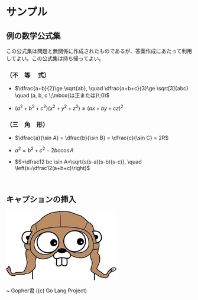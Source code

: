 サンプル
========

例の数学公式集
--------------

この公式集は問題と無関係に作成されたものであるが、答案作成にあたって利用してよい。この公式集は持ち帰ってよい。

### （不　等　 式）

-   $\dfrac{a+b}{2}\ge \sqrt{ab}, \quad \dfrac{a+b+c}{3}\ge \sqrt[3]{abc} \quad
    (a, b, c \;\mbox{は正または}\;0)$

-   $(a^2+b^2+c^2)(x^2+y^2+z^2)\ge(ax+by+cz)^2$

### （三　角　形）

-   $\dfrac{a}{\sin A} = \dfrac{b}{\sin B} = \dfrac{c}{\sin C} = 2R$

-   $a^2=b^2+c^2 - 2bc \cos A$

-   $S=\dfrac12 bc \sin A=\sqrt{s(s-a)(s-b)(s-c)}, \quad
    \left(s=\dfrac12(a+b+c)\right)$

 

キャプションの挿入
------------------

![](<img/goprogramminglanguage.jpg>)

~   Gopher君 ((c) Go Lang Project)
